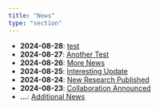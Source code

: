 ```yaml
---
title: "News"
type: "section"
---
```


- **2024-08-28**: [test](https://drqiuyiwu.github.io/)
- **2024-08-27**: [Another Test](https://drqiuyiwu.github.io/)
- **2024-08-26**: [More News](https://drqiuyiwu.github.io/)
- **2024-08-25**: [Interesting Update](https://drqiuyiwu.github.io/)
- **2024-08-24**: [New Research Published](https://drqiuyiwu.github.io/)
- **2024-08-23**: [Collaboration Announced](https://drqiuyiwu.github.io/)
- **...**: [Additional News](#)
